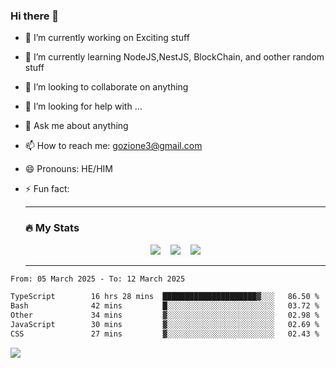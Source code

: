 ### Hi there 👋

<!--
**charlieScript/charlieScript** is a ✨ _special_ ✨ repository because its `README.md` (this file) appears on your GitHub profile.

Here are some ideas to get you started: -->

- 🔭 I’m currently working on Exciting stuff
- 🌱 I’m currently learning NodeJS,NestJS, BlockChain, and oother random stuff
- 👯 I’m looking to collaborate on anything
- 🤔 I’m looking for help with ...
- 💬 Ask me about anything
- 📫 How to reach me: gozione3@gmail.com
- 😄 Pronouns: HE/HIM
- ⚡ Fun fact:


  ---

  ### :fire: My Stats

  <div id="stats" align="center">
  <img src="http://github-readme-streak-stats.herokuapp.com?user=charlieScript&theme=dark&date_format=M%20j%5B%2C%20Y%5D" />&nbsp;&nbsp;&nbsp;
  <img src="https://github-readme-stats.vercel.app/api/top-langs/?username=charlieScript&layout=compact&theme=vision-friendly-dark"/>&nbsp;&nbsp;&nbsp;
  <img src="https://github-readme-stats.vercel.app/api?username=charlieScript&show_icons=true&theme=radical"/>
  </div>

  ---



<!--START_SECTION:waka-->

```txt
From: 05 March 2025 - To: 12 March 2025

TypeScript        16 hrs 28 mins  █████████████████████▓░░░   86.50 %
Bash              42 mins         █░░░░░░░░░░░░░░░░░░░░░░░░   03.72 %
Other             34 mins         ▓░░░░░░░░░░░░░░░░░░░░░░░░   02.98 %
JavaScript        30 mins         ▓░░░░░░░░░░░░░░░░░░░░░░░░   02.69 %
CSS               27 mins         ▓░░░░░░░░░░░░░░░░░░░░░░░░   02.43 %
```

<!--END_SECTION:waka-->
![](https://komarev.com/ghpvc/?username=charlieScript)
